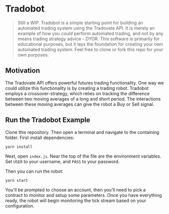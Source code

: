# Tradobot
> Still a WIP.
Tradobot is a simple starting point for building an automated trading system using the Tradovate API. It is merely an example of how you _could_ perform automated trading, and not by any means trading strategy advice - DYOR. This software is primarily for educational purposes, but it lays the foundation for creating your own automated trading system. Feel free to clone or fork this repo for your own purposes.

## Motivation
The Tradovate API offers powerful futures trading functionality. One way we could utilize this functionality is by creating a trading robot. Tradobot employs a crossover-strategy, which relies on tracking the difference between two moving averages of a long and short period. The interactions between these moving averages can give the robot a Buy or Sell signal.

## Run the Tradobot Example
Clone this repository. Then open a terminal and navigate to the containing folder. First install dependencies:
```
yarn install
```
Next, open `index.js`. Near the top of the file are the environment variables. Set `USER` to your username, and `PASS` to your password.

Then you can run the robot:
```
yarn start
```

You'll be prompted to choose an account, then you'll need to pick a contract to monitor and setup some parameters. Once you have everything ready, the robot will begin monitoring the tick stream based on your configuration.